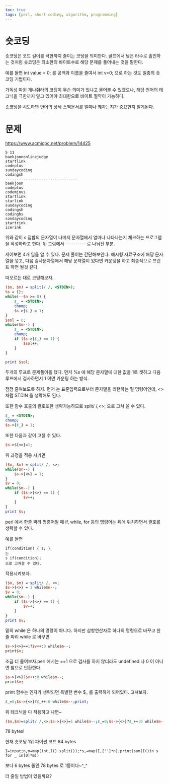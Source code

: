 ```yaml
---
toc: true
tags: [perl, short-coding, algorithm, programming]
---
```


# 숏코딩

숏코딩은 코드 길이를 극한까지 줄이는 코딩을 의미한다. 
골프에서 낮은 타수로 홀인하는 것처럼 숏코딩은 최소한의 바이트수로 해당 문제를 풀어내는 것을 말한다. 

예를 들면 int value = 0; 를 공백과 이름을 줄여서 int v=0; 으로 하는 것도 일종의 숏코딩 기법이다.

가독성 따윈 개나줘라의 코딩이 무슨 의미가 있냐고 물어볼 수 있겠으나, 해당 언어의 테크닉을 극한까지 알고 있어야 최대한으로 바이트 절약이 가능하다. 

숏코딩을 시도하면 언어의 상세 스펙문서를 얼마나 꿰차는지가 중요한지 알게된다. 

# 문제

https://www.acmicpc.net/problem/14425

```
5 11
baekjoononlinejudge
startlink
codeplus
sundaycoding
codingsh
--------------------------------
baekjoon
codeplus
codeminus
startlink
starlink
sundaycoding
codingsh
codinghs
sondaycoding
startrink
icerink
```
위와 같이 s 집합의 문자열이 나머지 문자열에서 얼마나 나타나는지 체크하는 프로그램을 작성하라고 한다. 위 그림에서 ---------- 로 나눠진 부분.

세어보면 4개 임을 알 수 있다. 문제 풀이는 간단해보인다. 해시형 자료구조에 해당 문자열을 넣고, 다음 검사문자열에서 해당 문자열이 있다면 카운팅을 하고 최종적으로 프린트 하면 될것 같다.

떠오르는 대로 코딩해보자.

```perl
($n, $m) = split(/ /, <STDIN>);
%s = {};
while(--$n >= 0) {
    $_ = <STDIN>;
    chomp;
    $s->{$_} = 1; 
}
$sol = 0;
while($m--) {
    $_ = <STDIN>;
    chomp;
    if ($s->{$_} == 1) {
        $sol++;
    }
}

print $sol;
```
두개의 루프로 문제풀이를 했다. 먼저 %s 에 해당 문자열에 대한 값을 1로 셋하고 다음 루프에서 검사하면서 1 이면 카운팅 하는 방식.

점점 줄여보도록 하자. 먼저 <STDIN> 는 표준입력으로부터 문자열을 리턴하는 펄 명령어인데, <> 처럼 STDIN 을 생략해도 된다.

또한 함수 호출의 괄호또한 생략가능하므로 split/ /,<>; 으로 고쳐 쓸 수 있다.

```perl
$_ = <STDIN>;
chomp;
$s->{$_} = 1;
```
또한 다음과 같이 고칠 수 있다.

```perl
$s->${<>}=1;
```

위 과정을 적용 시키면


```perl
($n, $m) = split/ /, <>;
while($n--) {
    $s->{<>} = 1; 
} 
$v = 0;
while($m--) {
    if ($s->{<>} == 1) {
        $v++;
    }
}
print $v;
```

perl 에서 한줄 짜리 명령어일 때 if, while, for 등의 명령어는 뒤에 위치하면서 괄호를 생략할 수 있다.

예를 들면

```
if(condition) { s; }
는 
s if(condition);
으로 고쳐쓸 수 있다.
```

적용시켜보자.

```perl
($n, $m) = split/ /, <>;
$s->{<>} = 1 while$n--;
$v = 0;
while($m--) {
    if ($s->{<>} == 1) {
        $v++;
    }
}
print $v;
```

밑의 while 은 하나의 명령이 아니다. 하지만 삼항연산자로 하나의 명령으로 바꾸고 한줄 짜리 while 로 바꾸면

```perl
$s->{<>}==1?$v++:0 while$m--;
print$v;
```

조금 더 줄여보자.perl 에서는 ==1 으로 검사를 하지 않더라도 undefined 나 0 이 아니면 참으로 반환한다.
```perl
$s->{<>}?$v++:0 while$m--;
print$v;
```
print 함수는 인자가 생략되면 특별한 변수 $_ 를 출력하게 되어있다. 고쳐보자.
```perl
$_=0;$s->{<>}?$_++:0 while$m--;print;
```

위 테크닉을 다 적용하고 나면~

```perl
($n,$m)=split/ /,<>;$s->{<>}=1 while$n--;$_=0;$s->{<>}?$_++:0 while$m--;print;
```

78 bytes!

현재 숏코딩 1위 파이썬 코드 84 bytes 

```
I=input;n,m=map(int,I().split());*s,=map(I,['']*n);print(sum(I()in s for _ in[0]*m))
```

보다 6 bytes 줄인 78 bytes 로 1등이다~^_^

더 줄일 방법이 있을까요?

